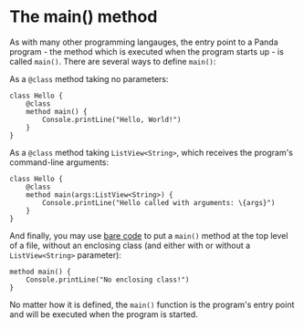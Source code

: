 The main() method
=================

As with many other programming langauges, the entry point to a Panda program - the method which is
executed when the program starts up - is called `main()`. There are several ways to define `main()`:

As a `@class` method taking no parameters:

    class Hello {
        @class
        method main() {
            Console.printLine("Hello, World!")
        }
    }

As a `@class` method taking `ListView<String>`, which receives the program's command-line
arguments:

    class Hello {
        @class
        method main(args:ListView<String>) {
            Console.printLine("Hello called with arguments: \{args}")
        }
    }

And finally, you may use [bare code](bareCode.html) to put a `main()` method at the top level of a
file, without an enclosing class (and either with or without a `ListView<String>` parameter):

    method main() {
        Console.printLine("No enclosing class!")
    }

No matter how it is defined, the `main()` function is the program's entry point and will be executed
when the program is started.